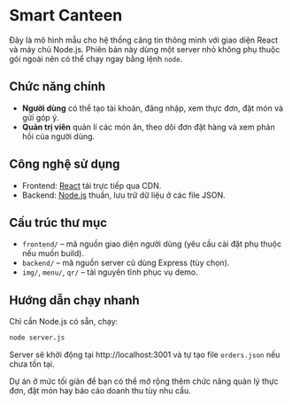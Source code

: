 # Smart Canteen

Đây là mô hình mẫu cho hệ thống căng tin thông minh với giao diện React và máy chủ Node.js. Phiên bản này dùng một server nhỏ không phụ thuộc gói ngoài nên có thể chạy ngay bằng lệnh `node`.

## Chức năng chính
- **Người dùng** có thể tạo tài khoản, đăng nhập, xem thực đơn, đặt món và gửi góp ý.
- **Quản trị viên** quản lí các món ăn, theo dõi đơn đặt hàng và xem phản hồi của người dùng.

## Công nghệ sử dụng
- Frontend: [React](https://react.dev/) tải trực tiếp qua CDN.
- Backend: [Node.js](https://nodejs.org/) thuần, lưu trữ dữ liệu ở các file JSON.

## Cấu trúc thư mục
- `frontend/` – mã nguồn giao diện người dùng (yêu cầu cài đặt phụ thuộc nếu muốn build).
- `backend/` – mã nguồn server cũ dùng Express (tùy chọn).
- `img/`, `menu/`, `qr/` – tài nguyên tĩnh phục vụ demo.

## Hướng dẫn chạy nhanh
Chỉ cần Node.js có sẵn, chạy:
```bash
node server.js
```
Server sẽ khởi động tại http://localhost:3001 và tự tạo file `orders.json` nếu chưa tồn tại.

Dự án ở mức tối giản để bạn có thể mở rộng thêm chức năng quản lý thực đơn, đặt món hay báo cáo doanh thu tùy nhu cầu.
